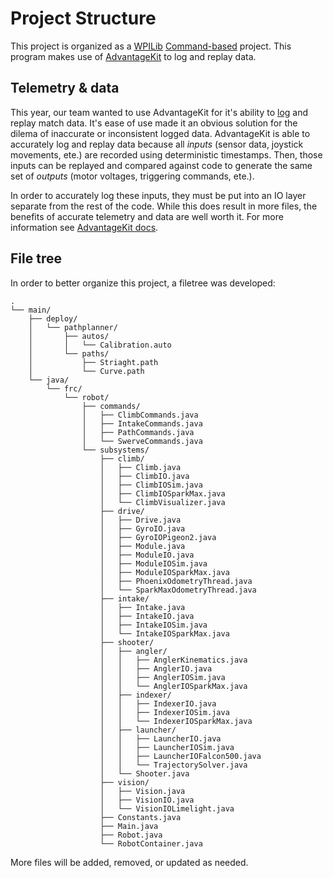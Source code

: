 # Project Structure
This project is organized as a [WPILib](https://docs.wpilib.org/en/stable/index.html) [Command-based](https://docs.wpilib.org/en/stable/docs/software/commandbased/what-is-command-based.html) project. This program makes use of [AdvantageKit](https://github.com/Mechanical-Advantage/AdvantageKit?tab=readme-ov-file) to log and replay data.

## Telemetry & data
This year, our team wanted to use AdvantageKit for it's ability to [log](https://github.com/Mechanical-Advantage/AdvantageKit/blob/main/docs/RECORDING-INPUTS.md) and replay match data. It's ease of use made it an obvious solution for the dilema of inaccurate or inconsistent logged data. AdvantageKit is able to accurately log and replay data because all *inputs* (sensor data, joystick movements, ete.) are recorded using deterministic timestamps. Then, those inputs can be replayed and compared against code to generate the same set of *outputs* (motor voltages, triggering commands, ete.).

In order to accurately log these inputs, they must be put into an IO layer separate from the rest of the code. While this does result in more files, the benefits of accurate telemetry and data are well worth it. For more information see [AdvantageKit docs](https://github.com/Mechanical-Advantage/AdvantageKit/blob/main/docs/WHAT-IS-ADVANTAGEKIT.md).

## File tree
In order to better organize this project, a filetree was developed:

```
.
└── main/
    ├── deploy/
    │   └── pathplanner/
    │       ├── autos/
    │       │   └── Calibration.auto
    │       └── paths/
    │           ├── Striaght.path
    │           └── Curve.path
    └── java/
        └── frc/
            └── robot/
                ├── commands/
                │   ├── ClimbCommands.java
                │   ├── IntakeCommands.java
                │   ├── PathCommands.java
                │   └── SwerveCommands.java
                └── subsystems/
                    ├── climb/
                    │   ├── Climb.java
                    │   ├── ClimbIO.java
                    │   ├── ClimbIOSim.java
                    │   ├── ClimbIOSparkMax.java
                    │   └── ClimbVisualizer.java
                    ├── drive/
                    │   ├── Drive.java
                    │   ├── GyroIO.java
                    │   ├── GyroIOPigeon2.java
                    │   ├── Module.java
                    │   ├── ModuleIO.java
                    │   ├── ModuleIOSim.java
                    │   ├── ModuleIOSparkMax.java
                    │   ├── PhoenixOdometryThread.java
                    │   └── SparkMaxOdometryThread.java
                    ├── intake/
                    │   ├── Intake.java
                    │   ├── IntakeIO.java
                    │   ├── IntakeIOSim.java
                    │   └── IntakeIOSparkMax.java
                    ├── shooter/
                    │   ├── angler/
                    │   │   ├── AnglerKinematics.java
                    │   │   ├── AnglerIO.java
                    │   │   ├── AnglerIOSim.java
                    │   │   └── AnglerIOSparkMax.java
                    │   ├── indexer/
                    │   │   ├── IndexerIO.java
                    │   │   ├── IndexerIOSim.java
                    │   │   └── IndexerIOSparkMax.java
                    │   ├── launcher/
                    │   │   ├── LauncherIO.java
                    │   │   ├── LauncherIOSim.java
                    │   │   ├── LauncherIOFalcon500.java
                    │   │   └── TrajectorySolver.java
                    │   └── Shooter.java
                    ├── vision/
                    │   ├── Vision.java
                    │   ├── VisionIO.java
                    │   └── VisionIOLimelight.java
                    ├── Constants.java
                    ├── Main.java
                    ├── Robot.java
                    └── RobotContainer.java
```

More files will be added, removed, or updated as needed.